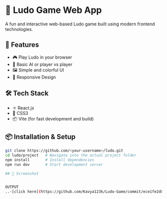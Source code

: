 # 🎲 Ludo Game Web App

A fun and interactive web-based Ludo game built using modern frontend technologies.

## 🚀 Features
- 🎮 Play Ludo in your browser
- 🧠 Basic AI or player vs player
- 🖼️ Simple and colorful UI
- 📱 Responsive Design

## 🛠️ Tech Stack
- ⚛️ React.js
- 🎨 CSS3
- 📦 Vite (for fast development and build)

## 📦 Installation & Setup

```bash
git clone https://github.com/<your-username>/ludo.git
cd ludo/project   # Navigate into the actual project folder
npm install       # Install dependencies
npm run dev       # Start development server

## 📸 Screenshot


OUTPUT 
..-[click here](https://github.com/Kavya123k/Ludo-Game/commit/ece1fe2d830f69ac2443ba97a32d3b9184baf0e3#diff-2c394c85561a54d2fd16163bb3cd4f8d16fe7faa7410cd4100c12a585ed5884f)

